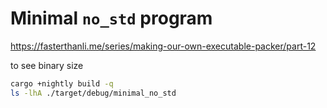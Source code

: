 # Minimal `no_std` program

https://fasterthanli.me/series/making-our-own-executable-packer/part-12

to see binary size
```sh
cargo +nightly build -q
ls -lhA ./target/debug/minimal_no_std
```
